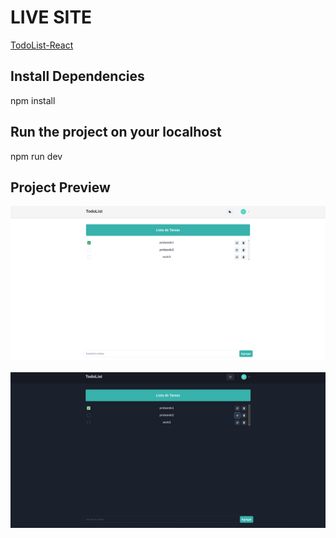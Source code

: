# LIVE SITE

[TodoList-React](https://www.frontendmentor.io/profile/escarcan)

## Install Dependencies

npm install

## Run the project on your localhost

npm run dev

## Project Preview

![Screenshot](img/light.png)
<br>

![Screenshot](img/dark.png)
